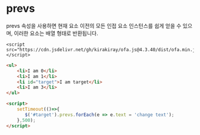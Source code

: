 # prevs

prevs 속성을 사용하면 현재 요소 이전의 모든 인접 요소 인스턴스를 쉽게 얻을 수 있으며, 이러한 요소는 배열 형태로 반환됩니다.

<html-viewer>

```
<script src="https://cdn.jsdelivr.net/gh/kirakiray/ofa.js@4.3.40/dist/ofa.min.js"></script>
```

```html
<ul>
    <li>I am 0</li>
    <li>I am 1</li>
    <li id="target">I am target</li>
    <li>I am 3</li>
</ul>

<script>
    setTimeout(()=>{
       $('#target').prevs.forEach(e => e.text = 'change text');
    },500);
</script>
```

</html-viewer>
